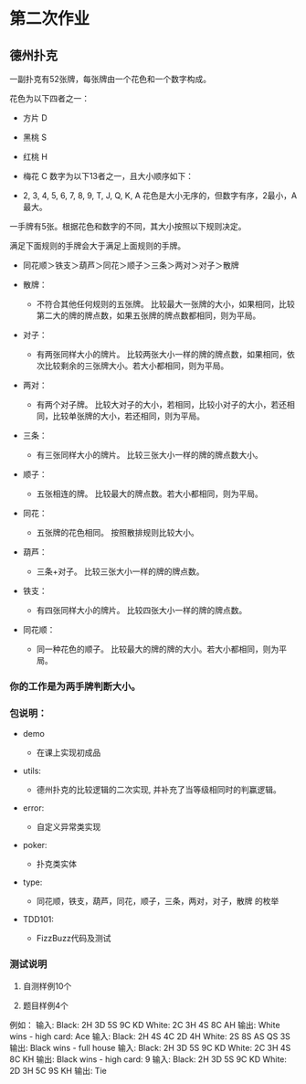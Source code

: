 # 第二次作业

## 德州扑克 

一副扑克有52张牌，每张牌由一个花色和一个数字构成。

花色为以下四者之一：

- 方片 D
- 黑桃 S
- 红桃 H
- 梅花 C
数字为以下13者之一，且大小顺序如下：

- 2, 3, 4, 5, 6, 7, 8, 9, T, J, Q, K, A
花色是大小无序的，但数字有序，2最小，A最大。

一手牌有5张。根据花色和数字的不同，其大小按照以下规则决定。

满足下面规则的手牌会大于满足上面规则的手牌。

- 同花顺＞铁支＞葫芦＞同花＞顺子＞三条＞两对＞对子＞散牌

- 散牌：
    - 不符合其他任何规则的五张牌。 比较最大一张牌的大小，如果相同，比较第二大的牌的牌点数，如果五张牌的牌点数都相同，则为平局。
- 对子：
    - 有两张同样大小的牌片。 比较两张大小一样的牌的牌点数，如果相同，依次比较剩余的三张牌大小。若大小都相同，则为平局。
- 两对：
    - 有两个对子牌。 比较大对子的大小，若相同，比较小对子的大小，若还相同，比较单张牌的大小，若还相同，则为平局。
- 三条：
    - 有三张同样大小的牌片。 比较三张大小一样的牌的牌点数大小。
- 顺子：
    - 五张相连的牌。 比较最大的牌点数。若大小都相同，则为平局。
- 同花：
    - 五张牌的花色相同。 按照散排规则比较大小。
- 葫芦：
    - 三条+对子。 比较三张大小一样的牌的牌点数。
- 铁支：
    - 有四张同样大小的牌片。 比较四张大小一样的牌的牌点数。
- 同花顺：
    - 同一种花色的顺子。 比较最大的牌的牌的大小。若大小都相同，则为平局。

### 你的工作是为两手牌判断大小。

### 包说明：

- demo
    - 在课上实现初成品

- utils:
    - 德州扑克的比较逻辑的二次实现, 并补充了当等级相同时的判赢逻辑。

- error:
    - 自定义异常类实现

- poker:
    - 扑克类实体

- type:
    - 同花顺，铁支，葫芦，同花，顺子，三条，两对，对子，散牌 的枚举

- TDD101:
    - FizzBuzz代码及测试


### 测试说明

1. 自测样例10个

2. 题目样例4个

例如：
    输入: Black: 2H 3D 5S 9C KD White: 2C 3H 4S 8C AH 输出: White wins - high card: Ace
    输入: Black: 2H 4S 4C 2D 4H White: 2S 8S AS QS 3S 输出: Black wins - full house
    输入: Black: 2H 3D 5S 9C KD White: 2C 3H 4S 8C KH 输出: Black wins - high card: 9
    输入: Black: 2H 3D 5S 9C KD White: 2D 3H 5C 9S KH 输出: Tie